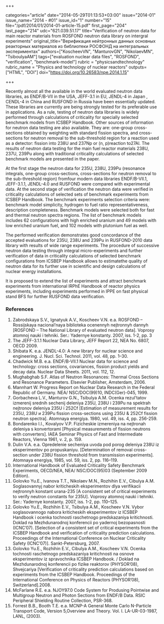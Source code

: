 +++

categories="article"
date="2014-05-29T01:13:53+03:00"
issue="2014-01"
issue_name="2014 - #01"
issue_id="1"
number="15"
file="/pdf/2014/01/2014-01-article-15.pdf"
first_page="204"
last_page="214"
udc="621.039.51.17"
title="Verification of neutron data for main reactor materials from ROSFOND neutron data library on intergral experiments"
original_title="Верификация нейтронных данных основных реакторных материалов из библиотеки РОСФОНД на интегральных экспериментах"
authors=["KoscheevVN", "ManturovGN", "NikolaevMN", "TsiboulyaAM"]
tags=["evaluation nuclear data files", "ROSFOND", "verification", "benchmark-model"]
rubric = "physicsandtechnology"
rubric_name = "Physics and technology of nuclear reactors"
outputs=["HTML", "DOI"]
doi="https://doi.org/10.26583/npe.2014.1.15"

+++

Recently almost all the available in the world evaluated neutron data libraries, as ENDF/B-VII in the USA, JEFF-3.1 in EU, JENDL-4 in Japan , CENDL-4 in China and RUSFOND in Russia have been essentially updated. These libraries are currently are being strongly tested for its preferable use in applications. As a rule, testing of neutron data libraries is widely performed through calculations of criticality for specially selected benchmark models from ICSBEP Handbook. Other sources of information for neutron data testing are also available. They are: one-group cross-sections obtained by weighting with standard fission spectra, and cross-sections for neutron removal to the sub-threshold region for a reaction used as a detector: fission into 238U and 237Np or (n, p)reaction to27Al. The results of neutron data testing for the main fuel reactor materials 238U, 237U, 239Pu along with traditional criticality calculations of selected benchmark models are presented in the paper.

At the first stage the neutron data for 235U, 238U, 239Pu (resonance integrals, one-group cross-sections, cross-sections for neutron removal to the sub-threshold region) fromfour modern data libraries ENDF/B-VII.1, JEFF-3.1.1, JENDL-4.0 and RUSFOND were compared with experimental data. At the second stage of verification the neutron data were verified in criticality calculations of selected sets of benchmark experiments from ICSBEP Handbook. The benchmark experiments selection criteria were: benchmark model simplicity, hydrogen to fuel ratio representativeness, description completeness. Benchmark models were selected both for fast and thermal neutron spectra regions. The list of benchmark models includes 62 configurations with high enriched uranium and 49 models with low enriched uranium fuel, and 102 models with plutonium fuel as well.

The performed verification demonstrates good concordance of the accepted evaluations for 235U, 238U and 239Pu in RUSFOND-2010 data library with results of wide range experiments. The procedure of successive neutron data testing through integral micro-experiments and further verification of data in criticality calculations of selected benchmark configurations from ICSBEP Handbook allows to estimatethe quality of neutron data for its further use in scientific and design calculations of nuclear energy installations.

It is proposed to extend the list of experiments and attract benchmark experiments from international IRPhE Handbook of reactor physics experiments, including experiments performed in IPPE on fast physical stand BFS for further RUSFOND data verification.

### References

1. Zabrodskaya S.V., Ignatyuk A.V., Koscheev V.N. e.a. ROSFOND – Rossijskaya nacional’naya biblioteka ocenennyh nejtronnyh dannyh [ROSFOND – The National Library of evaluated neutron data]. Voprosy atomnoj nauki i tehniki. Ser.: Yadernye konstanty. 2007, iss. 1-2, pp. 3
2. The JEFF-3.1.1 Nuclear Data Library, JEFF Report 22, NEA No. 6807, OECD 2009.
3. Shibata K. e.a. JENDL-4.0: A new library for nuclear science and engineering. J. Nucl. Sci. Technol. 2011, vol. 48, pp. 1–30.
4. Chadwick M.B. e.a. ENDF/B-VII.1 Nuclear data for science and technology: cross sections, covariances, fission product yields and decay data. Nuclear Data Sheets. 2011, vol. 112, 12.
5. Mughabghab S.F. Atlas of Neutron Resonances: Thermal Cross Sections and Resonance Parameters. Elsevier Publisher, Amsterdam, 2006.
6. Mannhart W. Progress Report on Nuclear Data Research in the Federal Republic of Germany. NEA/ NSC/DOC(99)10, INDC(Ger)-045, 1999.
7. Gorbacheva L.V., Manturov G.N., Tsibulya A.M. Ocenka rezul’tatov izmerenij srednih sechenij deleniya 235U, 238U i 239Pu na spektrah nejtronov deleniya 235U i 252Cf [Estimation of measurement results for 235U, 238U и 239Pu fission cross-sections using 235U & 252Cf fission neutron spectra]. Atomnaya energiya. 1980, vol. 49, iss. 4, pp. 256-259.
8. Bondarenko I.I., Kovalyov V.P. Fizicheskie izmereniya na nejtronah deleniya s konvertorami [Physical measurements of fission neutrons with converters]. IAEA Seminar Physics of Fast and Intermediate Reactors, Vienna 1961, v. 2, p. 159.
9. Dulin V.A. e.a. Opredelenie secheniya uvoda pod porog deleniya 238U iz eksperimentov po propuskaniyu. [Determination of removal cross-section under 238U fission threshold from transmission experiments]. Atomnaya energiya, 1985, vol. 59, iss. 2, pp. 116–119.
10. International Handbook of Evaluated Criticality Safety Benchmark Experiments, OECD/NEA, NEA/ NSC/DOC(95)03 (September 2009 Edition).
11. Golovko Yu.E., Ivanova T.T., Nikolaev M.N., Rozhihin E.V., Cibulya A.M. Soglasovannyj nabor kriticheskih eksperimentov dlya verifikacii nejtronnyh konstant urana-235 [A consistent set of critical experiments to verify neutron constants for 235U]. Voprosy atomnoj nauki i tehniki. Ser.: Yadernye konstanty. 2007, iss. 1-2, pp. 110–125.
12. Golovko Yu.E., Rozhihin E.V., Tsibulya A.M., Koscheev V.N. Vybor soglasovannogo nabora kriticheskih eksperimentov iz ICSBEP Handbook i ocenka tochnosti raschetnogo predskazaniya kritichnosti. Doklad na Mezhdunarodnoj konferencii po yadernoj bezopasnosti (ICNC’07). [Selection of a consistent set of critical experiments from the ICSBEP Handbook and verification of criticality prediction calculations. Proceedings of the International Conference on Nuclear Criticality Safety (ICNC’07)]. Sankt-Petersburg, 2007.
13. Golovko Yu.E., Rozhihin E.V., Cibulya A.M., Koscheev V.N. Ocenka tochnosti raschetnogo predskazaniya kritichnosti na osnove eksperimentov iz spravochnika ICSBEP Handbook. / Doklad na Mezhdunarodnoj konferencii po fizike reaktorov (PHYSOR’08), Shvejcariya [Verification of criticality prediction calculations based on experiments from the ICSBEP Handbook. Proceedings of the International Conference on Physics of Reactors (PHYSOR’08), Switzerland].2008.
14. McFarlane R.E. e.a. NJOY97.0 Code System for Produsing Pointwise and Multigroup Neutron and Photon Sections from ENDF/B Data. RSIC Peripheral Shielding Routine Collection, PSR-368.
15. Forrest B.B., Booth T.E. e.a. MCNP-A General Monte Carlo N-Particle Transport Code, Version 5,Overview and Theory. Vol. I. LA-UR-03-1987, LANL, (2003).